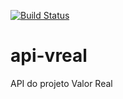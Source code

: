 [![Build Status](https://travis-ci.org/aricomputacao/api-vreal.svg?branch=master)](https://travis-ci.org/aricomputacao/api-vreal)

# api-vreal
API do projeto Valor Real
